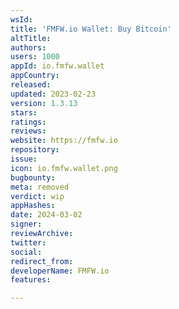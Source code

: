 ```yaml
---
wsId: 
title: 'FMFW.io Wallet: Buy Bitcoin'
altTitle: 
authors: 
users: 1000
appId: io.fmfw.wallet
appCountry: 
released: 
updated: 2023-02-23
version: 1.3.13
stars: 
ratings: 
reviews: 
website: https://fmfw.io
repository: 
issue: 
icon: io.fmfw.wallet.png
bugbounty: 
meta: removed
verdict: wip
appHashes: 
date: 2024-03-02
signer: 
reviewArchive: 
twitter: 
social: 
redirect_from: 
developerName: FMFW.io
features: 

---
```


